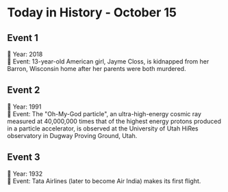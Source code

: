 # Today in History - October 15

## Event 1
📅 Year: 2018  
📝 Event: 13-year-old American girl, Jayme Closs, is kidnapped from her Barron, Wisconsin home after her parents were both murdered.

## Event 2
📅 Year: 1991  
📝 Event: The "Oh-My-God particle", an ultra-high-energy cosmic ray measured at 40,000,000 times that of the highest energy protons produced in a particle accelerator, is observed at the University of Utah HiRes observatory in Dugway Proving Ground, Utah.

## Event 3
📅 Year: 1932  
📝 Event: Tata Airlines (later to become Air India) makes its first flight.

